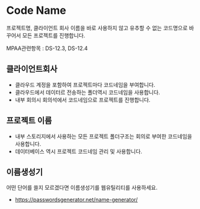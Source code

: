 # Code Name
프로젝트명, 클라이언트 회사 이름을 바로 사용하지 않고
유추할 수 없는 코드명으로 바꾸어서 모든 프로젝트를 진행합니다.

MPAA관련항목 : DS-12.3, DS-12.4

## 클라이언트회사
- 클라우드 계정을 포함하여 프로젝트마다 코드네임을 부여합니다.
- 클라우드에서 데이터르 전송하는 폴더역시 코드네임을 사용합니다.
- 내부 회의시 회의석에서 코드네임으로 프로젝트를 진행합니다.

## 프로젝트 이름
- 내부 스토리지에서 사용하는 모든 프로젝트 폴더구조는 회의로 부여한 코드네임을 사용합니다.
- 데이터베이스 역시 프로젝트 코드네임 관리 및 사용합니다.

## 이름생성기
어떤 단어를 쓸지 모르겠다면 이름생성기를 웹유틸리티를 사용하세요.

- https://passwordsgenerator.net/name-generator/

